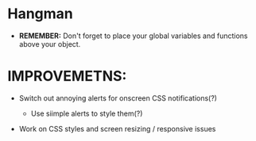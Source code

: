 # Hangman


* **REMEMBER:**  Don't forget to place your global variables and functions above your object.


# IMPROVEMETNS:

* Switch out annoying alerts for onscreen CSS notifications(?)
    - Use siimple alerts to style them(?)

* Work on CSS styles and screen resizing / responsive issues
